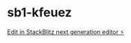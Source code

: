 # sb1-kfeuez

[Edit in StackBlitz next generation editor ⚡️](https://stackblitz.com/~/github.com/glovergaytan-fs/sb1-kfeuez)